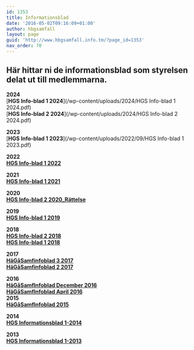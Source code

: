 ```yaml
---
id: 1353
title: Informationsblad
date: '2016-05-02T09:16:09+01:00'
author: hbgsamfall
layout: page
guid: 'http://www.hbgsamfall.info.tm/?page_id=1353'
nav_order: 70
---
```


## Här hittar ni de informationsblad som styrelsen delat ut till medlemmarna.

**2024**  
[**HGS Info-blad 1 2024**](/wp-content/uploads/2024/HGS Info-blad 1 2024.pdf)  
[**HGS Info-blad 2 2024**](/wp-content/uploads/2024/HGS Info-blad 2 2024.pdf)  

**2023**  
[**HGS Info-blad 1 2023**](/wp-content/uploads/2022/09/HGS Info-blad 1 2023.pdf)

**2022**  
[**HGS Info-blad 1 2022**](/wp-content/uploads/2022/08/HGS-Info-blad-1-2022_v3.pdf)

**2021**  
[**HGS** **Info-blad 1 2021**](/wp-content/uploads/2021/08/HGS-Info-blad-1-2021.pdf)

**2020**  
[**HGS Info-blad 2 2020\_Rättelse**](/wp-content/uploads/2020/07/HGS-Info-blad-1-2020.pdf)

**2019  
[HGS Info-blad 1 2019](/wp-content/uploads/2019/11/HGS-Info-blad-1-2019.pdf)**

**2018  
[HGS Info-blad 2 2018](/wp-content/uploads/2018/11/HGS-Info-blad-2-2018.pdf)**  
**[HGS Info-blad 1 2018](/wp-content/uploads/2018/05/HGS-Info-blad-1-2018.pdf)**

**2017  
[HäGåSamfinfoblad 3 2017](/wp-content/uploads/2017/09/HGS-Info-blad-3-2017.pdf)  
[HäGåSamfinfoblad 2 2017  ](/wp-content/uploads/2017/02/HGS-Info-blad-1-2017_OJ.pdf)**

**2016  
[HäGåSamfInfoblad December 2016  ](/wp-content/uploads/2016/07/HGS-Informationsblad-Juni-2016.pdf)**  
**[HäGåSamfInfoblad April 2016](/wp-content/uploads/2016/05/HäGåSamfInfoblad-April-2016.pdf)**  
**[  ](/wp-content/uploads/2016/07/HGS-Informationsblad-Juni-2016.pdf)2015  
[HäGåSamfInfoblad 2015](/wp-content/uploads/2016/05/HäGåSamfInfoblad-2015.pdf)**

**2014  
[HGS Informationsblad 1-2014](/wp-content/uploads/2014/04/HGS-Informationsblad-1-2014.pdf)**

**2013**  
**[HGS Informationsblad 1-2013](/wp-content/uploads/2014/04/HGS-Informationsblad-1-2013.pdf)**
